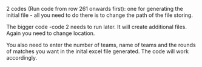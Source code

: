 2 codes (Run code from row 261 onwards first): one for generating the initial file - all you need to do there is to change the path of the file storing.

The bigger code -code 2 needs to run later. It will create additional files. Again you need to change location.

You also need to enter the number of teams, name of teams and the rounds of matches you want in the inital excel file generated. The code will work accordingly. 
